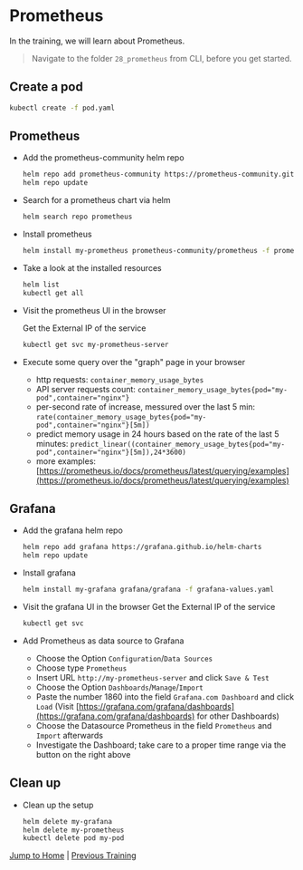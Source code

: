 # Prometheus

In the training, we will learn about Prometheus.

>Navigate to the folder `28_prometheus` from CLI, before you get started. 

## Create a pod

```bash
kubectl create -f pod.yaml
```

## Prometheus

* Add the prometheus-community helm repo
  ```bash
  helm repo add prometheus-community https://prometheus-community.github.io/helm-charts
  helm repo update
  ```

* Search for a prometheus chart via helm
  ```bash
  helm search repo prometheus
  ```

* Install prometheus
  ```bash
  helm install my-prometheus prometheus-community/prometheus -f prometheus-values.yaml
  ```

* Take a look at the installed resources
  ```bash
  helm list
  kubectl get all
  ```

* Visit the prometheus UI in the browser

  Get the External IP of the service
  ```bash
  kubectl get svc my-prometheus-server
  ```

* Execute some query over the "graph" page in your browser
  * http requests: `container_memory_usage_bytes`
  * API server requests count: `container_memory_usage_bytes{pod="my-pod",container="nginx"}`
  * per-second rate of increase, messured over the last 5 min: `rate(container_memory_usage_bytes{pod="my-pod",container="nginx"}[5m])`
  * predict memory usage in 24 hours based on the rate of the last 5 minutes: `predict_linear((container_memory_usage_bytes{pod="my-pod",container="nginx"}[5m]),24*3600)`
  * more examples: [https://prometheus.io/docs/prometheus/latest/querying/examples](https://prometheus.io/docs/prometheus/latest/querying/examples)

## Grafana

* Add the grafana helm repo
  ```bash
  helm repo add grafana https://grafana.github.io/helm-charts
  helm repo update
  ```

* Install grafana
  ```bash
  helm install my-grafana grafana/grafana -f grafana-values.yaml
  ```

* Visit the grafana UI in the browser
  Get the External IP of the service
  ```bash  
  kubectl get svc
  ```

* Add Prometheus as data source to Grafana
  * Choose the Option `Configuration`/`Data Sources`
  * Choose type `Prometheus`
  * Insert URL `http://my-prometheus-server` and click `Save & Test`
  * Choose the Option `Dashboards`/`Manage`/`Import`
  * Paste the number 1860 into the field `Grafana.com Dashboard` and click `Load` (Visit [https://grafana.com/grafana/dashboards](https://grafana.com/grafana/dashboards) for other Dashboards)
  * Choose the Datasource Prometheus in the field `Prometheus` and `Import` afterwards
  * Investigate the Dashboard; take care to a proper time range via the button on the right above

## Clean up
* Clean up the setup
  ```bash
  helm delete my-grafana
  helm delete my-prometheus
  kubectl delete pod my-pod
  ```

[Jump to Home](../README.md) | [Previous Training](../27_kustomize/README.md)